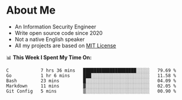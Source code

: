 # About Me

- An Information Security Engineer
- Write open source code since 2020
- Not a native English speaker
- All my projects are based on [MIT License](https://opensource.org/licenses/MIT)

📊 **This Week I Spent My Time On:**
<!--START_SECTION:waka-->
```text
C            7 hrs 36 mins   ████████████████████░░░░░   79.69 % 
Go           1 hr 6 mins     ███░░░░░░░░░░░░░░░░░░░░░░   11.58 % 
Bash         23 mins         █░░░░░░░░░░░░░░░░░░░░░░░░   04.09 % 
Markdown     11 mins         ▓░░░░░░░░░░░░░░░░░░░░░░░░   02.05 % 
Git Config   5 mins          ▒░░░░░░░░░░░░░░░░░░░░░░░░   00.90 % 
```
<!--END_SECTION:waka-->


